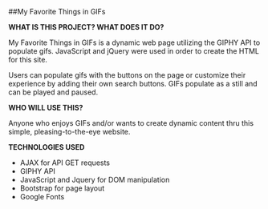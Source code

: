 ##My Favorite Things in GIFs

**WHAT IS THIS PROJECT? WHAT DOES IT DO?**

My Favorite Things in GIFs is a dynamic web page utilizing the GIPHY API to populate gifs. JavaScript and jQuery were used in order to create the HTML for this site.

Users can populate gifs with the buttons on the page or customize their experience by adding their own search buttons. GIFs populate as a still and can be played and paused.

**WHO WILL USE THIS?**

Anyone who enjoys GIFs and/or wants to create dynamic content thru this simple, pleasing-to-the-eye website.

**TECHNOLOGIES USED**

* AJAX for API GET requests
* GIPHY API
* JavaScript and Jquery for DOM manipulation
* Bootstrap for page layout
* Google Fonts